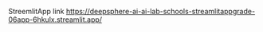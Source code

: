 StreemlitApp link
https://deepsphere-ai-ai-lab-schools-streamlitappgrade-06app-6hkulx.streamlit.app/
